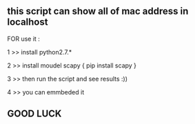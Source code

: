 this script can show all of mac address in localhost 
------------------------------------------------------
FOR use it :

1 >> install python2.7.*

2 >> install moudel scapy { pip install scapy }

3 >> then run the script and see results :))

4 >> you can emmbeded it 

GOOD LUCK 
-----------------------------------------------------


